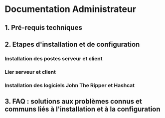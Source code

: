 # Documentation Administrateur

## 1. Pré-requis techniques

## 2. Etapes d'installation et de configuration 

### Installation des postes serveur et client

### Lier serveur et client 

### Installation des logiciels John The Ripper et Hashcat

## 3. FAQ : solutions aux problèmes connus et communs liés à l'installation et à la configuration
